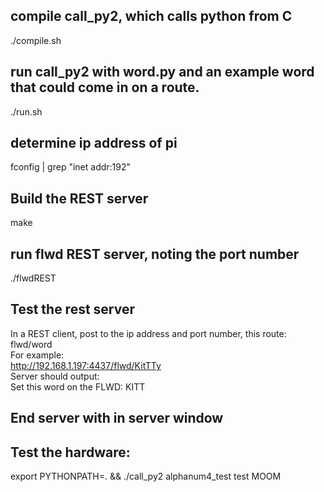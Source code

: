 ## compile call_py2, which calls python from C  
   ./compile.sh  

## run call_py2 with word.py and an example word that could come in on a route.  
   ./run.sh  

## determine ip address of pi  
   fconfig | grep "inet addr:192"  

## Build the REST server  
   make  
## run flwd REST server, noting the port number  
   ./flwdREST  

## Test the rest server  
In a REST client, post to the ip address and port number, this route:  
   flwd/word  
For example:  
   http://192.168.1.197:4437/flwd/KitTTy  
Server should output:  
   Set this word on the FLWD: KITT  

## End server with <enter> in server window  

## Test the hardware:  
   export PYTHONPATH=. && ./call_py2 alphanum4_test test MOOM

